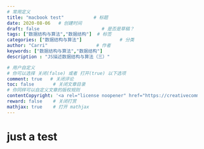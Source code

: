 ```yaml
---
# 常用定义
title: "macbook test"           # 标题
date: 2020-08-06   # 创建时间
draft: false                       # 是否是草稿？
tags: ["数据结构与算法","数据结构"]  # 标签
categories: ["数据结构与算法"]              # 分类
author: "Carri"                  # 作者
keywords: ["数据结构与算法","数据结构"]
description : "JS描述数据结构与算法（三）"   

# 用户自定义
# 你可以选择 关闭(false) 或者 打开(true) 以下选项
comment: true   # 关闭评论
toc: false       # 关闭文章目录
# 你同样可以自定义文章的版权规则
contentCopyright: '<a rel="license noopener" href="https://creativecommons.org/licenses/by-nc-nd/4.0/" target="_blank">CC BY-NC-ND 4.0</a>'
reward: false	 # 关闭打赏
mathjax: true    # 打开 mathjax
---
```


# just a test 